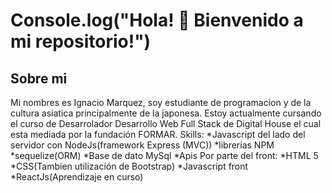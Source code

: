 # Console.log("Hola! 👋 Bienvenido a mi repositorio!") 
<!--
**ignacioM3/IgnacioM3** is a ✨ _special_ ✨ repository because its `README.md` (this file) appears on your GitHub profile.
-->
## Sobre mi

Mi nombres es Ignacio Marquez, soy estudiante de programacion y de la cultura asiatica principalmente de la japonesa. Estoy actualmente cursando el curso de Desarrolador Desarrollo Web Full Stack de Digital House el cual esta mediada por la fundación FORMAR. 
Skills:
    *Javascript del lado del servidor con NodeJs(framework Express (MVC))
    *librerías NPM
    *sequelize(ORM)
    *Base de dato MySql
    *Apis
  Por parte del front:
    *HTML 5 
    *CSS(Tambien utilización de Bootstrap)
    *Javascript front
    *ReactJs(Aprendizaje en curso)
